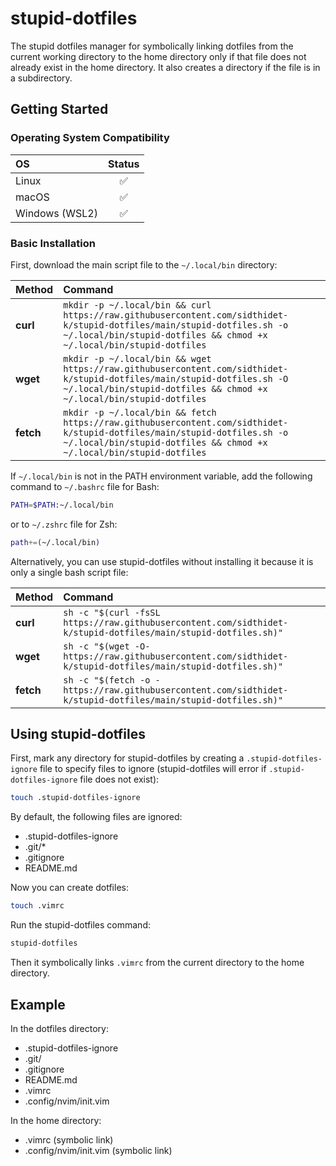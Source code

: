 # stupid-dotfiles

The stupid dotfiles manager for symbolically linking dotfiles from the current working directory to
the home directory only if that file does not already exist in the home directory. It also creates
a directory if the file is in a subdirectory.

## Getting Started

### Operating System Compatibility

| OS             | Status  |
| :------------- | :-----: |
| Linux          |   ✅    |
| macOS          |   ✅    |
| Windows (WSL2) |   ✅    |

### Basic Installation

First, download the main script file to the `~/.local/bin` directory:

| Method    | Command                                                                                                   |
| :-------- | :-------------------------------------------------------------------------------------------------------- |
| **curl**  | `mkdir -p ~/.local/bin && curl https://raw.githubusercontent.com/sidthidet-k/stupid-dotfiles/main/stupid-dotfiles.sh -o ~/.local/bin/stupid-dotfiles && chmod +x ~/.local/bin/stupid-dotfiles` |
| **wget**  | `mkdir -p ~/.local/bin && wget https://raw.githubusercontent.com/sidthidet-k/stupid-dotfiles/main/stupid-dotfiles.sh -O ~/.local/bin/stupid-dotfiles && chmod +x ~/.local/bin/stupid-dotfiles` |
| **fetch** | `mkdir -p ~/.local/bin && fetch https://raw.githubusercontent.com/sidthidet-k/stupid-dotfiles/main/stupid-dotfiles.sh -o ~/.local/bin/stupid-dotfiles && chmod +x ~/.local/bin/stupid-dotfiles`|

If `~/.local/bin` is not in the PATH environment variable, add the following command to `~/.bashrc` file for Bash:

```sh
PATH=$PATH:~/.local/bin
```

or to `~/.zshrc` file for Zsh:

```sh
path+=(~/.local/bin)
```

Alternatively, you can use stupid-dotfiles without installing it because it is only a single bash script file:

| Method    | Command                                                                                                   |
| :-------- | :-------------------------------------------------------------------------------------------------------- |
| **curl**  | `sh -c "$(curl -fsSL https://raw.githubusercontent.com/sidthidet-k/stupid-dotfiles/main/stupid-dotfiles.sh)"` |
| **wget**  | `sh -c "$(wget -O- https://raw.githubusercontent.com/sidthidet-k/stupid-dotfiles/main/stupid-dotfiles.sh)"`   |
| **fetch** | `sh -c "$(fetch -o - https://raw.githubusercontent.com/sidthidet-k/stupid-dotfiles/main/stupid-dotfiles.sh)"` |

## Using stupid-dotfiles

First, mark any directory for stupid-dotfiles by creating a `.stupid-dotfiles-ignore` file to specify files
to ignore (stupid-dotfiles will error if `.stupid-dotfiles-ignore` file does not exist):

```sh
touch .stupid-dotfiles-ignore
```

By default, the following files are ignored:
* .stupid-dotfiles-ignore
* .git/*
* .gitignore
* README.md

Now you can create dotfiles:

```sh
touch .vimrc
```

Run the stupid-dotfiles command:

```sh
stupid-dotfiles
```

Then it symbolically links `.vimrc` from the current directory to the home directory.

## Example

In the dotfiles directory:

* .stupid-dotfiles-ignore
* .git/
* .gitignore
* README.md
* .vimrc
* .config/nvim/init.vim

In the home directory:

* .vimrc (symbolic link)
* .config/nvim/init.vim (symbolic link)
